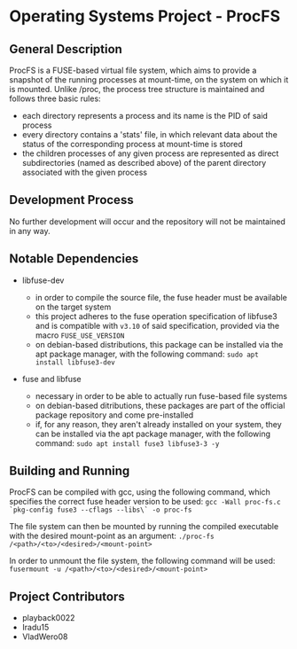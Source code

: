 # Operating Systems Project - ProcFS
## General Description
ProcFS is a FUSE-based virtual file system, which aims to provide a
snapshot of the running processes at mount-time, on the system on which
it is mounted. Unlike /proc, the process tree structure is maintained
and follows three basic rules:
- each directory represents a process and its name is the PID
of said process
- every directory contains a 'stats' file, in which relevant
data about the status of the corresponding process at mount-time is
stored
- the children processes of any given process are represented
as direct subdirectories (named as described above) of the parent 
directory associated with the given process

## Development Process
No further development will occur and the repository will not be
maintained in any way.

## Notable Dependencies
- libfuse-dev
	- in order to compile the source file, the fuse header must
be available on the target system
	- this project adheres to the fuse operation specification
of libfuse3 and is compatible with `v3.10` of said specification,
provided via the macro `FUSE_USE_VERSION`
	- on debian-based distributions, this package can be 
installed via the apt package manager, with the following command: 
`sudo apt install libfuse3-dev`

- fuse and libfuse
	- necessary in order to be able to actually run fuse-based
file systems
	- on debian-based ditributions, these packages are part
of the official package repository and come pre-installed
	- if, for any reason, they aren't already installed on your
system, they can be installed via the apt package manager, with the 
following command: `sudo apt install fuse3 libfuse3-3 -y`

## Building and Running
ProcFS can be compiled with gcc, using the following command, which
specifies the correct fuse header version to be used:
```gcc -Wall proc-fs.c `pkg-config fuse3 --cflags --libs\` -o proc-fs```

The file system can then be mounted by running the compiled executable
with the desired mount-point as an argument:
`./proc-fs /<path>/<to>/<desired>/<mount-point>`

In order to unmount the file system, the following command will be used:
`fusermount -u /<path>/<to>/<desired>/<mount-point>`

## Project Contributors
- playback0022
- Iradu15
- VladWero08
